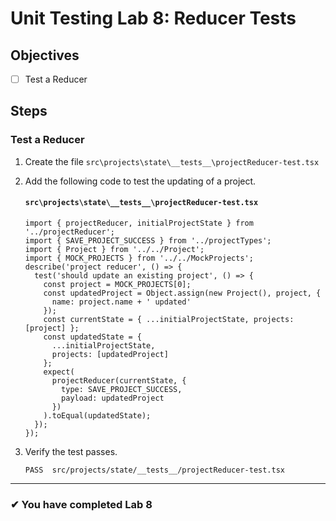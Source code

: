 # Unit Testing Lab 8: Reducer Tests

## Objectives

- [ ] Test a Reducer

## Steps

### Test a Reducer

1. Create the file `src\projects\state\__tests__\projectReducer-test.tsx`
1. Add the following code to test the updating of a project.

   #### `src\projects\state\__tests__\projectReducer-test.tsx`

   ```tsx
   import { projectReducer, initialProjectState } from '../projectReducer';
   import { SAVE_PROJECT_SUCCESS } from '../projectTypes';
   import { Project } from '../../Project';
   import { MOCK_PROJECTS } from '../../MockProjects';
   describe('project reducer', () => {
     test('should update an existing project', () => {
       const project = MOCK_PROJECTS[0];
       const updatedProject = Object.assign(new Project(), project, {
         name: project.name + ' updated'
       });
       const currentState = { ...initialProjectState, projects: [project] };
       const updatedState = {
         ...initialProjectState,
         projects: [updatedProject]
       };
       expect(
         projectReducer(currentState, {
           type: SAVE_PROJECT_SUCCESS,
           payload: updatedProject
         })
       ).toEqual(updatedState);
     });
   });
   ```

1. Verify the test passes.

   ```shell
   PASS  src/projects/state/__tests__/projectReducer-test.tsx
   ```

---

### &#10004; You have completed Lab 8
